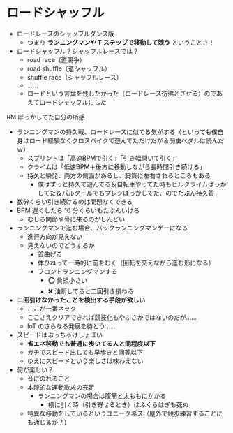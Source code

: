 # ロードシャッフル
- ロードレースのシャッフルダンス版
  - つまり **ランニングマンや T ステップで移動して競う** ということさ！
- ロードシャッフル？シャッフルレースでは？
  - road race（道競争）
  - road shuffle（道シャッフル）
  - shuffle race（シャッフルレース）
  - ……
  - ロードという言葉を残したかった（ロードレース彷彿とさせる）のであえてロードシャッフルにした

RM ばっかしてた自分の所感

- ランニングマンの持久戦、ロードレースに似てる気がする（といっても僕自身はロード経験なくクロスバイクで遊んでただけだが＆弱虫ペダルは読んだｗ）
  - スプリントは「高速BPMで引く」「引き幅開いて引く」
  - クライムは「低速BPM＋後方に移動しながら長時間引き続ける」
  - 持久と瞬発、両方の側面があるし、脚質に左右されるところもある
    - 僕はずっと持久で遊んでる＆自転車やってた時もヒルクライムばっかしてた＆パルクールでもプレシばっかしてた、のでたぶん持久質
- 数分くらい引き続けるのは問題なくできる
- BPM 遅くしたら 10 分くらいもたぶんいける
  - むしろ関節や骨に来るのがしんどい
- ランニングマンで進む場合、バックランニングマンゲーになる
  - 進行方向が見えない
  - 見えないのでどうするか
    - 首曲げる
    - 体ひねって一時的に前をむく（回転を交えながら進む形になる）
    - フロントランニングマンする
      - :o: 負担小さい
      - :x: 油断してると二回引き損ねる
- **二回引けなかったことを検出する手段が欲しい**
  - ここが一番ネック
  - ここさえクリアできれば競技化もやぶさかではないのだが……
  - IoT のさらなる発展を待とう……
- スピードはぶっちゃけしょぼい
  - **省エネ移動でも普通に歩いてる人と同程度以下**
  - ガチでスピード出しても早歩きと同等以下
  - ゆえにスピードという楽しさは味わえない
- 何が楽しい？
  - 音にのれること
  - 本能的な運動欲求の充足
    - ランニングマンの場合は腹筋と太ももにかかる
      - 横に引く時（引き寄せるとき）はふくらはぎも死ぬ
  - 特異な移動をしているというユニークネス（屋外で競歩練習することにも通じるか？）


